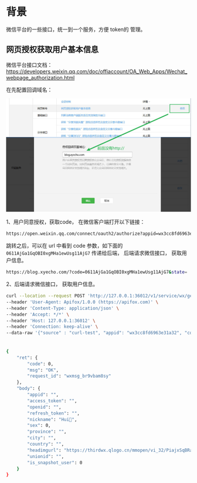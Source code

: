 # 背景

微信平台的一些接口，统一到一个服务，方便 token的 管理。 


##  网页授权获取用户基本信息

微信平台接口文档：
https://developers.weixin.qq.com/doc/offiaccount/OA_Web_Apps/Wechat_webpage_authorization.html

在先配置回调域名： 

![](./res/kkb-ws-proxy-server-2024-11-29_17-20-57.jpg)

1、用户同意授权，获取code， 在微信客户端打开以下链接：

```sh
https://open.weixin.qq.com/connect/oauth2/authorize?appid=wx3cc8fd6963e31a32&redirect_uri=http%3A%2F%2Fblog.xyecho.com&response_type=code&scope=snsapi_userinfo &state=1024#wechat_redirect
```

跳转之后，可以在 url 中看到 code 参数，如下面的 `0611AjGa1GqOBI0xgMHa1ewUsg11AjG7` 传递给后端， 后端请求微信接口， 获取用户信息。

```sh
https://blog.xyecho.com/?code=0611AjGa1GqOBI0xgMHa1ewUsg11AjG7&state=

```

2、后端请求微信接口， 获取用户信息。

```sh 
curl --location --request POST 'http://127.0.0.1:36012/v1/service/wx/getwxuserinfo' \
--header 'User-Agent: Apifox/1.0.0 (https://apifox.com)' \
--header 'Content-Type: application/json' \
--header 'Accept: */*' \
--header 'Host: 127.0.0.1:36012' \
--header 'Connection: keep-alive' \
--data-raw '{"source" : "curl-test", "appid": "wx3cc8fd6963e31a32", "code": "031pdDGa1FvFCI0lWyIa1Y0nJC0pdDGt"}'
 

{
    "ret": {
        "code": 0,
        "msg": "OK",
        "request_id": "wxmsg_br9vbam8sy"
    },
    "body": {
        "appid": "",
        "access_token": "",
        "openid": "",
        "refresh_token": "",
        "nickname": "Hui🐠",
        "sex": 0,
        "province": "",
        "city": "",
        "country": "",
        "headimgurl": "https://thirdwx.qlogo.cn/mmopen/vi_32/PiajxSqBRaEIdIYeJicFqEyUiapmSOxxCUuia9wzP6yrQxBooAYBickbB1gw3Nw874iazo59jlrNFKubsZZUxc5JGLNClN7zuST7ZLicPgI1y5r9RpTOPHlBcibgRQ/132",
        "unionid": "",
        "is_snapshot_user": 0
    }
}

```












